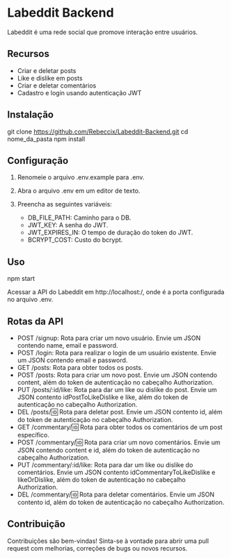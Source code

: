 # Labeddit Backend
Labeddit é uma rede social que promove interação entre usuários.

## Recursos

- Criar e deletar posts
- Like e dislike em posts
- Criar e deletar comentários
- Cadastro e login usando autenticação JWT

## Instalação

git clone https://github.com/Rebeccix/Labeddit-Backend.git
cd nome_da_pasta
npm install

## Configuração

1. Renomeie o arquivo .env.example para .env.
2. Abra o arquivo .env em um editor de texto.
3. Preencha as seguintes variáveis:

   - DB_FILE_PATH: Caminho para o DB.
   - JWT_KEY: A senha do JWT.
   - JWT_EXPIRES_IN: O tempo de duração do token do JWT.
   - BCRYPT_COST: Custo do bcrypt.

## Uso

npm start

Acessar a API do Labeddit em http://localhost:<PORTA>/, onde <PORTA> é a porta configurada no arquivo .env.

## Rotas da API

- POST /signup: Rota para criar um novo usuário. Envie um JSON contendo name, email e password.
- POST /login: Rota para realizar o login de um usuário existente. Envie um JSON contendo email e password.
- GET /posts: Rota para obter todos os posts.
- POST /posts: Rota para criar um novo post. Envie um JSON contendo content, além do token de autenticação no cabeçalho Authorization.
- PUT /posts/:id/like: Rota para dar um like ou dislike do post. Envie um JSON contento idPostToLikeDislike e like, além do token de autenticação no cabeçalho Authorization.
- DEL /posts/:id: Rota para deletar post. Envie um JSON contento id, além do token de autenticação no cabeçalho Authorization.
- GET /commentary/:id: Rota para obter todos os comentários de um post específico.
- POST /commentary/:id: Rota para criar um novo comentários. Envie um JSON contendo content e id, além do token de autenticação no cabeçalho Authorization.
- PUT /commentary/:id/like: Rota para dar um like ou dislike do comentários. Envie um JSON contento idCommentaryToLikeDislike e likeOrDislike, além do token de autenticação no cabeçalho Authorization.
- DEL /commentary/:id: Rota para deletar comentários. Envie um JSON contento id, além do token de autenticação no cabeçalho Authorization.

## Contribuição

Contribuições são bem-vindas! Sinta-se à vontade para abrir uma pull request com melhorias, correções de bugs ou novos recursos.

